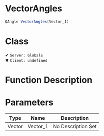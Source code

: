 # VectorAngles
```js
QAngle VectorAngles(Vector_1)
```
# Class
✔ `Server: Globals`  
✖ `Client: undefined`  

# Function Description

# Parameters
Type|Name|Description
--|--|--
Vector|Vector_1|No Description Set

